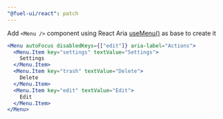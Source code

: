 ```yaml
---
"@fuel-ui/react": patch
---
```


Add `<Menu />` component using React Aria [useMenu()](https://react-spectrum.adobe.com/react-aria/useMenu.html) as base to create it

````jsx
<Menu autoFocus disabledKeys={["edit"]} aria-label="Actions">
  <Menu.Item key="settings" textValue="Settings">
    Settings
  </Menu.Item>
  <Menu.Item key="trash" textValue="Delete">
    Delete
  </Menu.Item>
  <Menu.Item key="edit" textValue="Edit">
    Edit
  </Menu.Item>
</Menu>
````

